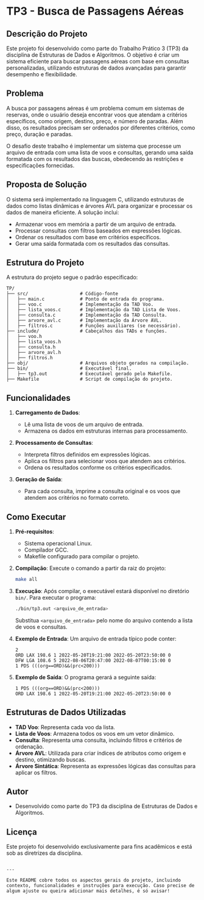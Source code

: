
# TP3 - Busca de Passagens Aéreas

## Descrição do Projeto
Este projeto foi desenvolvido como parte do Trabalho Prático 3 (TP3) da disciplina de Estruturas de Dados e Algoritmos. O objetivo é criar um sistema eficiente para buscar passagens aéreas com base em consultas personalizadas, utilizando estruturas de dados avançadas para garantir desempenho e flexibilidade.

## Problema
A busca por passagens aéreas é um problema comum em sistemas de reservas, onde o usuário deseja encontrar voos que atendam a critérios específicos, como origem, destino, preço, e número de paradas. Além disso, os resultados precisam ser ordenados por diferentes critérios, como preço, duração e paradas.

O desafio deste trabalho é implementar um sistema que processe um arquivo de entrada com uma lista de voos e consultas, gerando uma saída formatada com os resultados das buscas, obedecendo às restrições e especificações fornecidas.

## Proposta de Solução
O sistema será implementado na linguagem C, utilizando estruturas de dados como listas dinâmicas e árvores AVL para organizar e processar os dados de maneira eficiente. A solução inclui:
- Armazenar voos em memória a partir de um arquivo de entrada.
- Processar consultas com filtros baseados em expressões lógicas.
- Ordenar os resultados com base em critérios específicos.
- Gerar uma saída formatada com os resultados das consultas.

## Estrutura do Projeto
A estrutura do projeto segue o padrão especificado:

```plaintext
TP/
├── src/                   # Código-fonte
│   ├── main.c             # Ponto de entrada do programa.
│   ├── voo.c              # Implementação da TAD Voo.
│   ├── lista_voos.c       # Implementação da TAD Lista de Voos.
│   ├── consulta.c         # Implementação da TAD Consulta.
│   ├── arvore_avl.c       # Implementação da Árvore AVL.
│   ├── filtros.c          # Funções auxiliares (se necessário).
├── include/               # Cabeçalhos das TADs e funções.
│   ├── voo.h
│   ├── lista_voos.h
│   ├── consulta.h
│   ├── arvore_avl.h
│   ├── filtros.h
├── obj/                   # Arquivos objeto gerados na compilação.
├── bin/                   # Executável final.
│   ├── tp3.out            # Executável gerado pelo Makefile.
├── Makefile               # Script de compilação do projeto.
```

## Funcionalidades
1. **Carregamento de Dados**:
   - Lê uma lista de voos de um arquivo de entrada.
   - Armazena os dados em estruturas internas para processamento.

2. **Processamento de Consultas**:
   - Interpreta filtros definidos em expressões lógicas.
   - Aplica os filtros para selecionar voos que atendem aos critérios.
   - Ordena os resultados conforme os critérios especificados.

3. **Geração de Saída**:
   - Para cada consulta, imprime a consulta original e os voos que atendem aos critérios no formato correto.

## Como Executar
1. **Pré-requisitos**:
   - Sistema operacional Linux.
   - Compilador GCC.
   - Makefile configurado para compilar o projeto.

2. **Compilação**:
   Execute o comando a partir da raiz do projeto:
   ```bash
   make all
   ```

3. **Execução**:
   Após compilar, o executável estará disponível no diretório `bin/`. Para executar o programa:
   ```bash
   ./bin/tp3.out <arquivo_de_entrada>
   ```
   Substitua `<arquivo_de_entrada>` pelo nome do arquivo contendo a lista de voos e consultas.

4. **Exemplo de Entrada**:
   Um arquivo de entrada típico pode conter:
   ```
   2
   ORD LAX 198.6 1 2022-05-20T19:21:00 2022-05-20T23:50:00 0
   DFW LGA 108.6 5 2022-08-06T20:47:00 2022-08-07T00:15:00 0
   1 PDS (((org==ORD)&&(prc<200)))
   ```

5. **Exemplo de Saída**:
   O programa gerará a seguinte saída:
   ```
   1 PDS (((org==ORD)&&(prc<200)))
   ORD LAX 198.6 1 2022-05-20T19:21:00 2022-05-20T23:50:00 0
   ```

## Estruturas de Dados Utilizadas
- **TAD Voo**:
  Representa cada voo da lista.
- **Lista de Voos**:
  Armazena todos os voos em um vetor dinâmico.
- **Consulta**:
  Representa uma consulta, incluindo filtros e critérios de ordenação.
- **Árvore AVL**:
  Utilizada para criar índices de atributos como origem e destino, otimizando buscas.
- **Árvore Sintática**:
  Representa as expressões lógicas das consultas para aplicar os filtros.

## Autor
- Desenvolvido como parte do TP3 da disciplina de Estruturas de Dados e Algoritmos.

## Licença
Este projeto foi desenvolvido exclusivamente para fins acadêmicos e está sob as diretrizes da disciplina.
```

---

Este README cobre todos os aspectos gerais do projeto, incluindo contexto, funcionalidades e instruções para execução. Caso precise de algum ajuste ou queira adicionar mais detalhes, é só avisar!
